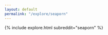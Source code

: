 ```yaml
---
layout: default
permalink: "/explore/seaporn"
---
```


{% include explore.html subreddit="seaporn" %}
